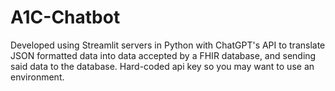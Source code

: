 # A1C-Chatbot
Developed using Streamlit servers in Python with ChatGPT's API to translate JSON formatted data into data accepted by a FHIR database, and sending said data to the database. Hard-coded api key so you may want to use an environment.
